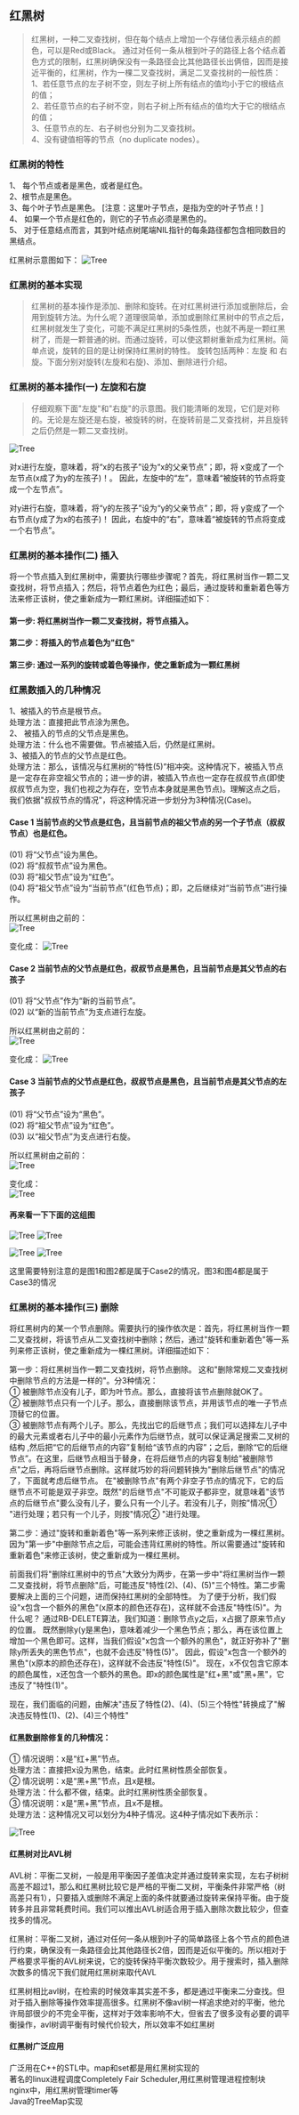 ## 红黑树 

> 红黑树，一种二叉查找树，但在每个结点上增加一个存储位表示结点的颜色，可以是Red或Black。
通过对任何一条从根到叶子的路径上各个结点着色方式的限制，红黑树确保没有一条路径会比其他路径长出俩倍，因而是接近平衡的，红黑树，作为一棵二叉查找树，满足二叉查找树的一般性质：      
1、若任意节点的左子树不空，则左子树上所有结点的值均小于它的根结点的值；     
2、若任意节点的右子树不空，则右子树上所有结点的值均大于它的根结点的值；   
3、任意节点的左、右子树也分别为二叉查找树。   
4、没有键值相等的节点（no duplicate nodes）。   

### 红黑树的特性
1、 每个节点或者是黑色，或者是红色。         
2、根节点是黑色。     
3、每个叶子节点是黑色。 [注意：这里叶子节点，是指为空的叶子节点！]         
4、 如果一个节点是红色的，则它的子节点必须是黑色的。         
5、 对于任意结点而言，其到叶结点树尾端NIL指针的每条路径都包含相同数目的黑结点。                 

红黑树示意图如下：
![Tree](../../../res/Tree/RBTree/rbTree_demo.jpg)


### 红黑树的基本实现

>红黑树的基本操作是添加、删除和旋转。在对红黑树进行添加或删除后，会用到旋转方法。为什么呢？道理很简单，添加或删除红黑树中的节点之后，红黑树就发生了变化，可能不满足红黑树的5条性质，也就不再是一颗红黑树了，而是一颗普通的树。而通过旋转，可以使这颗树重新成为红黑树。简单点说，旋转的目的是让树保持红黑树的特性。
旋转包括两种：左旋 和 右旋。下面分别对旋转(左旋和右旋)、添加、删除进行介绍。

### 红黑树的基本操作(一) 左旋和右旋

>仔细观察下面"左旋"和"右旋"的示意图。我们能清晰的发现，它们是对称的。无论是左旋还是右旋，被旋转的树，在旋转前是二叉查找树，并且旋转之后仍然是一颗二叉查找树。

![Tree](../../../res/Tree/RBTree/left_right.jpg)

对x进行左旋，意味着，将“x的右孩子”设为“x的父亲节点”；即，将 x变成了一个左节点(x成了为y的左孩子)！。 因此，左旋中的“左”，意味着“被旋转的节点将变成一个左节点”。

对y进行右旋，意味着，将“y的左孩子”设为“y的父亲节点”；即，将 y变成了一个右节点(y成了为x的右孩子)！ 因此，右旋中的“右”，意味着“被旋转的节点将变成一个右节点”。

### 红黑树的基本操作(二) 插入

将一个节点插入到红黑树中，需要执行哪些步骤呢？首先，将红黑树当作一颗二叉查找树，将节点插入；然后，将节点着色为红色；最后，通过旋转和重新着色等方法来修正该树，使之重新成为一颗红黑树。详细描述如下：

#### 第一步: 将红黑树当作一颗二叉查找树，将节点插入。
#### 第二步：将插入的节点着色为"红色"
#### 第三步: 通过一系列的旋转或着色等操作，使之重新成为一颗红黑树

### 红黑数插入的几种情况

1、被插入的节点是根节点。        
处理方法：直接把此节点涂为黑色。  
2、 被插入的节点的父节点是黑色。        
处理方法：什么也不需要做。节点被插入后，仍然是红黑树。         
3、被插入的节点的父节点是红色。                 
处理方法：那么，该情况与红黑树的“特性(5)”相冲突。这种情况下，被插入节点是一定存在非空祖父节点的；进一步的讲，被插入节点也一定存在叔叔节点(即使叔叔节点为空，我们也视之为存在，空节点本身就是黑色节点)。理解这点之后，我们依据"叔叔节点的情况"，将这种情况进一步划分为3种情况(Case)。 

#### Case 1    当前节点的父节点是红色，且当前节点的祖父节点的另一个子节点（叔叔节点）也是红色。    
(01) 将“父节点”设为黑色。  
(02) 将“叔叔节点”设为黑色。  
(03) 将“祖父节点”设为“红色”。  
(04) 将“祖父节点”设为“当前节点”(红色节点)；即，之后继续对“当前节点”进行操作。  

所以红黑树由之前的：    
![Tree](../../../res/Tree/RBTree/insert_case1_left.png)      

变化成： 
![Tree](../../../res/Tree/RBTree/insert_case1_right.png)   

#### Case 2    当前节点的父节点是红色，叔叔节点是黑色，且当前节点是其父节点的右孩子    
(01) 将“父节点”作为“新的当前节点”。          
(02) 以“新的当前节点”为支点进行左旋。            

所以红黑树由之前的：      
![Tree](../../../res/Tree/RBTree/insert_case2_left.png)     

变化成： 
![Tree](../../../res/Tree/RBTree/insert_case2_right.png)   

#### Case 3    当前节点的父节点是红色，叔叔节点是黑色，且当前节点是其父节点的左孩子    
(01) 将“父节点”设为“黑色”。              
(02) 将“祖父节点”设为“红色”。             
(03) 以“祖父节点”为支点进行右旋。          

所以红黑树由之前的：    
![Tree](../../../res/Tree/RBTree/insert_case3_left.png)     

变化成：    
![Tree](../../../res/Tree/RBTree/insert_case3_right.png)   

#### 再来看一下下面的这组图

![Tree](../../../res/Tree/RBTree/case2_left.png)                              ![Tree](../../../res/Tree/RBTree/case2_right.png)   

![Tree](../../../res/Tree/RBTree/case3_left.png)                              ![Tree](../../../res/Tree/RBTree/case3_right.png)   

这里需要特别注意的是图1和图2都是属于Case2的情况，图3和图4都是属于Case3的情况

### 红黑树的基本操作(三) 删除

将红黑树内的某一个节点删除。需要执行的操作依次是：首先，将红黑树当作一颗二叉查找树，将该节点从二叉查找树中删除；然后，通过"旋转和重新着色"等一系列来修正该树，使之重新成为一棵红黑树。详细描述如下：

第一步：将红黑树当作一颗二叉查找树，将节点删除。
这和"删除常规二叉查找树中删除节点的方法是一样的"。分3种情况：    
① 被删除节点没有儿子，即为叶节点。那么，直接将该节点删除就OK了。          
② 被删除节点只有一个儿子。那么，直接删除该节点，并用该节点的唯一子节点顶替它的位置。         
③ 被删除节点有两个儿子。那么，先找出它的后继节点；我们可以选择左儿子中的最大元素或者右儿子中的最小元素作为后继节点，就可以保证满足搜索二叉树的结构 ,然后把“它的后继节点的内容”复制给“该节点的内容”；之后，删除“它的后继节点”。在这里，后继节点相当于替身，在将后继节点的内容复制给"被删除节点"之后，再将后继节点删除。这样就巧妙的将问题转换为"删除后继节点"的情况了，下面就考虑后继节点。 在"被删除节点"有两个非空子节点的情况下，它的后继节点不可能是双子非空。既然"的后继节点"不可能双子都非空，就意味着"该节点的后继节点"要么没有儿子，要么只有一个儿子。若没有儿子，则按"情况① "进行处理；若只有一个儿子，则按"情况② "进行处理。

第二步：通过"旋转和重新着色"等一系列来修正该树，使之重新成为一棵红黑树。
因为"第一步"中删除节点之后，可能会违背红黑树的特性。所以需要通过"旋转和重新着色"来修正该树，使之重新成为一棵红黑树。

前面我们将"删除红黑树中的节点"大致分为两步，在第一步中"将红黑树当作一颗二叉查找树，将节点删除"后，可能违反"特性(2)、(4)、(5)"三个特性。第二步需要解决上面的三个问题，进而保持红黑树的全部特性。
为了便于分析，我们假设"x包含一个额外的黑色"(x原本的颜色还存在)，这样就不会违反"特性(5)"。为什么呢？
通过RB-DELETE算法，我们知道：删除节点y之后，x占据了原来节点y的位置。 既然删除y(y是黑色)，意味着减少一个黑色节点；那么，再在该位置上增加一个黑色即可。这样，当我们假设"x包含一个额外的黑色"，就正好弥补了"删除y所丢失的黑色节点"，也就不会违反"特性(5)"。 因此，假设"x包含一个额外的黑色"(x原本的颜色还存在)，这样就不会违反"特性(5)"。
现在，x不仅包含它原本的颜色属性，x还包含一个额外的黑色。即x的颜色属性是"红+黑"或"黑+黑"，它违反了"特性(1)"。

现在，我们面临的问题，由解决"违反了特性(2)、(4)、(5)三个特性"转换成了"解决违反特性(1)、(2)、(4)三个特性"

#### 红黑数删除修复的几种情况：        
① 情况说明：x是“红+黑”节点。          
处理方法：直接把x设为黑色，结束。此时红黑树性质全部恢复。            
② 情况说明：x是“黑+黑”节点，且x是根。            
处理方法：什么都不做，结束。此时红黑树性质全部恢复。           
③ 情况说明：x是“黑+黑”节点，且x不是根。             
处理方法：这种情况又可以划分为4种子情况。这4种子情况如下表所示：                      

![Tree](../../../res/Tree/RBTree/delete_case1.png)   


#### 红黑树对比AVL树

AVL树：平衡二叉树，一般是用平衡因子差值决定并通过旋转来实现，左右子树树高差不超过1，那么和红黑树比较它是严格的平衡二叉树，平衡条件非常严格（树高差只有1），只要插入或删除不满足上面的条件就要通过旋转来保持平衡。由于旋转多并且非常耗费时间。我们可以推出AVL树适合用于插入删除次数比较少，但查找多的情况。

红黑树：平衡二叉树，通过对任何一条从根到叶子的简单路径上各个节点的颜色进行约束，确保没有一条路径会比其他路径长2倍，因而是近似平衡的。所以相对于严格要求平衡的AVL树来说，它的旋转保持平衡次数较少。用于搜索时，插入删除次数多的情况下我们就用红黑树来取代AVL

红黑树相比avl树，在检索的时候效率其实差不多，都是通过平衡来二分查找。但对于插入删除等操作效率提高很多。红黑树不像avl树一样追求绝对的平衡，他允许局部很少的不完全平衡，这样对于效率影响不大，但省去了很多没有必要的调平衡操作，avl树调平衡有时候代价较大，所以效率不如红黑树

#### 红黑树广泛应用  
广泛用在C++的STL中。map和set都是用红黑树实现的    
著名的linux进程调度Completely Fair Scheduler,用红黑树管理进程控制块    
nginx中，用红黑树管理timer等    
Java的TreeMap实现    

